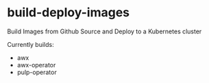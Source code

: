 # build-deploy-images
Build Images from Github Source and Deploy to a Kubernetes cluster

Currently builds:
- awx
- awx-operator
- pulp-operator

